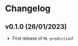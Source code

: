 # Changelog

<!--next-version-placeholder-->

## v0.1.0 (26/01/2023)

- First release of `ML-prediction`!
